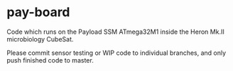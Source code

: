 # pay-board
Code which runs on the Payload SSM ATmega32M1 inside the Heron Mk.II microbiology CubeSat.

Please commit sensor testing or WIP code to individual branches, and only push finished code to master.
